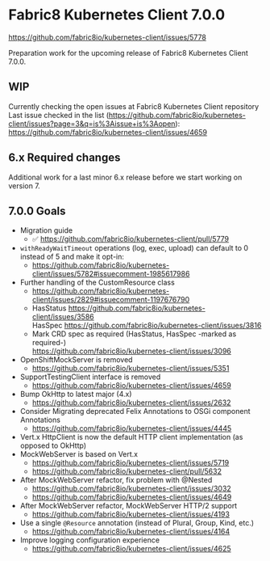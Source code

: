 # Fabric8 Kubernetes Client 7.0.0

https://github.com/fabric8io/kubernetes-client/issues/5778

Preparation work for the upcoming release of Fabric8 Kubernetes Client 7.0.0.

## WIP

Currently checking the open issues at Fabric8 Kubernetes Client repository
Last issue checked in the list (https://github.com/fabric8io/kubernetes-client/issues?page=3&q=is%3Aissue+is%3Aopen): https://github.com/fabric8io/kubernetes-client/issues/4659

## 6.x Required changes

Additional work for a last minor 6.x release before we start working on version 7.


## 7.0.0 Goals

- Migration guide
  - ✅ https://github.com/fabric8io/kubernetes-client/pull/5779
- `withReadyWaitTimeout` operations (log, exec, upload) can default to 0 instead of 5 and make it opt-in:
  - https://github.com/fabric8io/kubernetes-client/issues/5782#issuecomment-1985617986
- Further handling of the CustomResource class
  - https://github.com/fabric8io/kubernetes-client/issues/2829#issuecomment-1197676790
  - HasStatus https://github.com/fabric8io/kubernetes-client/issues/3586<br/>
    HasSpec https://github.com/fabric8io/kubernetes-client/issues/3816
  - Mark CRD spec as required (HasStatus, HasSpec -marked as required-)<br />
    https://github.com/fabric8io/kubernetes-client/issues/3096
- OpenShiftMockServer is removed
  - https://github.com/fabric8io/kubernetes-client/issues/5351
- SupportTestingClient interface is removed
  - https://github.com/fabric8io/kubernetes-client/issues/4659
- Bump OkHttp to latest major (4.x)
  - https://github.com/fabric8io/kubernetes-client/issues/2632
- Consider Migrating deprecated Felix Annotations to OSGi component Annotations
  - https://github.com/fabric8io/kubernetes-client/issues/4445
- Vert.x HttpClient is now the default HTTP client implementation (as opposed to OkHttp)
- MockWebServer is based on Vert.x
  - https://github.com/fabric8io/kubernetes-client/issues/5719
  - https://github.com/fabric8io/kubernetes-client/pull/5632
- After MockWebServer refactor, fix problem with @Nested
  - https://github.com/fabric8io/kubernetes-client/issues/3032
  - https://github.com/fabric8io/kubernetes-client/issues/4649
- After MockWebServer refactor, MockWebServer HTTP/2 support
  - https://github.com/fabric8io/kubernetes-client/issues/4193
- Use a single `@Resource` annotation (instead of Plural, Group, Kind, etc.)
  - https://github.com/fabric8io/kubernetes-client/issues/4164
- Improve logging configuration experience
  - https://github.com/fabric8io/kubernetes-client/issues/4625
